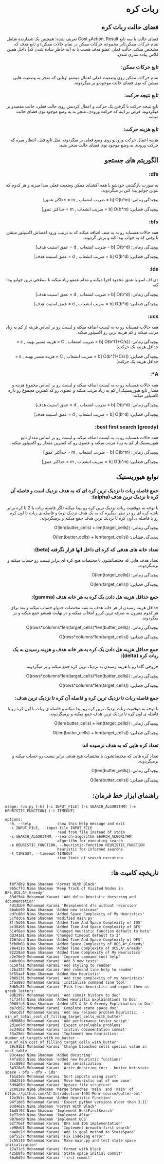 <div style="direction: rtl;">

# ربات کره

## فضای حالت ربات کره

فضای حالت با سه تابع Action, Resultو Cost تعریف شده؛ همچنین یک شمارنده شامل تمام حرکات ممکن(ابر مجموعه حرکات ممکن در تمام حالات ممکن) و تابع هدف که مشخص میکند، حالت فعلی عضو هدف هست یا نه [به خاطر ساده شدن کد] داخل همین کلاس پیاده سازی شدن.

### تابع حرکات ممکن:

تمام حرکات ممکن روی وضعیت فعلی اعمال میشنو اونایی که منجر به وضعیت هایی میشن که توی فضای حالت موجودنو بر میگردونه.

### تابع نتیجه حرکت:

تابع نتیجه حرکت با گرفتن یک حرکت و اعمال کردنش روی حالت فعلی، حالت مقصدو بر میگردونه. فرض بر اینه که حرکت ورودی، منجر به یه وضع موجود توی فضای حالت میشه.

### تابع هزینه حرکت:

هزینه اعمال حرکت ورودیو روی وضع فعلی بر میگردونه. مثل تابع قبل، انتظار میره که حرکت ورودی به وضع موجود توی فضای حالت منجر بشه.

## الگوریتم های جستجو

### dfs:

به صورت بازگشتی خودشو با همه اکشنای ممکن وضعیت فعلی صدا میزنه و هر کدوم که بتونن جوابو پیدا کنن بر میگردونه.

پیچیدگی زمانی: O(b^m)   [b = ضریب انشعاب , m = حداکثر عمق]

پیچیدگی فضایی: O(b*m)   [b = ضریب انشعاب , m = حداکثر عمق]

### bfs:

همه حالات همسایه رو به یه صف اضافه میکنه که به ترتیب ورود اعضاش اکسپلور میشن تا وقتی که یه جواب پیدا کنه و برش گردونه.

پیچیدگی زمانی: O(b^d)   [b = ضریب انشعاب , d = عمق استیت هدف]

پیچیدگی فضایی: O(b^d)   [b = ضریب انشعاب , d = عمق استیت هدف]

### ids:

دی اف اسو با عمق محدود اجرا میکنه و مدام عمقو زیاد میکنه تا سطحی ترین جوابو پیدا کنه.

پیچیدگی زمانی: O(b^d)   [b = ضریب انشعاب , d = عمق استیت هدف]

پیچیدگی فضایی: O(b*d)   [b = ضریب انشعاب , d = عمق استیت هدف]

### ucs:

همه حالات همسایه رو به یه لیست اضافه میکنه و لیست رو بر اساس هزینه از کم به زیاد مرتب میکنه و کم هزینه ترین رو اکسپلور میکنه.

پیچیدگی زمانی: O(b^(1+C/ε))   [b = ضریب انشعاب , C = هزینه مسیر بهینه , ε = حداقل هزینه یک حرکت]

پیچیدگی فضایی: O(b^(1+C/ε))   [b = ضریب انشعاب , C = هزینه مسیر بهینه , ε = حداقل هزینه یک حرکت]

### A*:

همه حالات همسایه رو به یه لیست اضافه میکنه و لیست رو بر اساس مجموع هزینه و مقدار تابع هیوریستیک از کم به زیاد مرتب میکنه و عضوی رو که کمترین مجموع رو داره اکسپلور میکنه.

پیچیدگی زمانی: O(b^d)   [b = ضریب انشعاب , d = عمق استیت هدف]

پیچیدگی فضایی: O(b^d)   [b = ضریب انشعاب , d = عمق استیت هدف]

### best first search (greedy):

همه حالات همسایه رو به یه لیست اضافه میکنه و لیست رو بر اساس مقدار تابع هیوریستیک از کم به زیاد مرتب میکنه و عضوی رو که کمترین مقدار رو اکسپلور میکنه.

پیچیدگی زمانی: O(b^m)   [b = ضریب انشعاب , m = حداکثر عمق]

پیچیدگی فضایی: O(b^m)   [b = ضریب انشعاب , m = حداکثر عمق]

## توابع هیوریستیک

### جمع فاصله ربات تا نزدیک ترین کره ای که به هدف نزدیک است و فاصله آن کره تا نزدیک ترین هدف (alpha):

با توجه به موقعیت ربات نزدیک ترین کره رو پیدا میکنه (اگر فاصله ربات با 2 تا کره برابر باشه کره ای رو در نظر میگیره که به یک هدف نزدیک تره) و فاصله ی ربات تا اون کره رو با فاصله ی اون کره تا نزدیک ترین هدف جمع میکنه و برمیگردونه.

پیچیدگی زمانی: O(len(butter_cells) + len(target_cells))

پیچیدگی فضایی: O(len(butter_cells) + len(target_cells))

### تعداد خانه های هدفی که کره ای داخل انها قرار نگرفته (beta):

تعداد هدف هایی که مختصاتشون با مختصات هیج کره ای برابر نیست رو حساب میکنه و برمیگردونه.

پیچیدگی زمانی: O(len(target_cells))

پیچیدگی فضایی: O(len(target_cells))

### جمع حداقل هزینه هل دادن یک کره به هر خانه هدف (gamma):

حداقل هزینه رسیدن از هر خانه هدف به بقیه مختصات جدولو حساب میکنه و بعد برای هر کدوم مقرون به صرفه ترین کررو انتخاب میکنه و در نهایت همشو جمع میکنه و بر میگردونه.

پیچیدگی زمانی: O(rows\*columns\*len(target_cells)\*len(butter_cells))

پیچیدگی فضایی: O(rows\*columns\*len(target_cells))

###  جمع حداقل هزینه هل دادن یک کره به هر خانه هدف و هزینه رسیدن به یک ربات کره (delta):

خروجی گاما رو با هزینه رسیدن به نزدیک ترین کره جمع میکنه و بر میگردونه.

پیچیدگی زمانی: O(rows\*columns\*len(target_cells)\*len(butter_cells))

پیچیدگی فضایی: O(rows\*columns\*len(target_cells))

### جمع فاصله ربات تا نزدیک ترین کره و فاصله آن کره تا نزدیک ترین هدف:

با توجه به موقعیت ربات نزدیک ترین کره رو پیدا میکنه و فاصله ی ربات تا اون کره رو با فاصله ی اون کره تا نزدیک ترین هدف جمع میکنه و برمیگردونه.

پیچیدگی زمانی: O(len(butter_cells) + len(target_cells))

پیچیدگی فضایی: O(len(butter_cells) + len(target_cells))

### تعداد کره هایی که به هدف نرسیده اند:

تعداد کره هایی که مختصاتشون با مختصات هیج هدفی برابر نیست رو حساب میکنه و برمیگردونه.

پیچیدگی زمانی: O(len(butter_cells))

پیچیدگی فضایی: O(len(butter_cells))

## راهنمای ابزار خط فرمان:

</div>
<div >

```text
usage: run.py [-h] [-i INPUT_FILE] [-s SEARCH_ALGORITHM] [-e HEURISTIC_FUNCTION] [-t TIMEOUT]

options:
  -h, --help            show this help message and exit
  -i INPUT_FILE, --input-file INPUT_FILE
                        read from file instead of stdin
  -s SEARCH_ALGORITHM, --search-algorithm SEARCH_ALGORITHM
                        algorithm for executing search
  -e HEURISTIC_FUNCTION, --heuristic-function HEURISTIC_FUNCTION
                        heuristic for informed searchs
  -t TIMEOUT, --timeout TIMEOUT
                        time limit of search execution
```

</div>
<div style="direction: rtl;">

## تاریخچه کامیت ها:

</div>
<div >

```text
  f8f78b9 Nima Shadman 'Format With Black'
  9b5cf7d Nima Shadman 'Keep Track of Visited Nodes in BFS,UCS,A*,Greedy'
  33df5d4 Mohammad Karami 'Add delta heuristic docstring and documentation'
  4d13bb9 Mohammad Karami 'Reimplement dfs without recursion'
  6babe90 Nima Shadman 'Added new testcase'
  edfc88d Nima Shadman 'Added Space Complexity of My Heuristics'
  5cfdc6a Nima Shadman 'modified main.py'
  8ff5d46 Nima Shadman 'Added Time And Space Complexity of IDS'
  ac30496 Nima Shadman 'Added Time And Space Complexity of BFS'
  314f6ad Nima Shadman 'Changed heuristic function default to beta'
  dd343a1 Nima Shadman 'Changed timeout default to 3'
  726fdcd Nima Shadman 'Added Time And Space Complexity of DFS'
  5fb8b08 Nima Shadman 'Added Space Complexity of UCS,A*,Greedy'
  78e4216 Nima Shadman 'Added Time Complexity of UCS,A*,Greedy'
  82228a0 Nima Shadman 'Added Time Complexity of My Heuristics'
  c2e76e9 Mohammad Karami 'Improve command tool help'
  e40c00a Mohammad Karami 'Add 3 new tests'
  b158fa1 Mohammad Karami 'Add styling to readme'
  c2ba322 Mohammad Karami 'Add command line help to readme'
  6f55aaf Nima Shadman 'Added New Heuristic'
  7089131 Mohammad Karami 'Add time complexity of my heuristics'
  cfaa88d Mohammad Karami 'Initialize command line tool'
  3db5c81 Mohammad Karami 'Pick five heuristics and export them as greek letters'
  8db2957 Mohammad Karami 'Add commit history to doc'
  41f34fd Nima Shadman 'Added Heuristic Explainations to Doc'
  9908fc6 Nima Shadman 'Added UCS & A* & Greedy Explaination to Doc'
  da7cb52 Mohammad Karami 'Complete state space doc'
  95ecd5f Mohammad Karami 'Add new relaxed problem heuristic:  - min_of_total_cost_of_filling_target_cells_with_butter'
  b69088d Mohammad Karami 'Add performance tester script'
  2d1e07d Mohammad Karami 'Expect unsolvable problems'
  ec346b2 Mohammad Karami 'Initial documentation commit'
  33a25dc Mohammad Karami 'Implement new heuristics: - number_of_targets_with_no_butter - sum_of_min_cost_of_filling_target_cells_with_butter'     
  29c91b1 Mohammad Karami 'Change bloacked cells special value in cost_table'
  93c4aad Nima Shadman 'Added docstring'
  44fa5b3 Nima Shadman 'added new heuristic functions'
  7cc809d Mohammad Karami 'Add serialization'
  34328a6 Mohammad Karami 'Write docstring for: - butter bot state space - bfs - dfs - ids'
  fb1d3de Mohammad Karami 'Sort imports using isort'
  80d2510 Mohammad Karami 'Move heuristic out of use case'
  3d9407d Mohammad Karami 'Update file structure'
  2c002a9 Nima Shadman 'Merge branches 'main' and 'main' of https://github.com/AI-Introduction-1401-Mehr-course/butter-bot'
  12e3b1c Nima Shadman 'Added Heuristic Function'
  94f1dd6 Mohammad Karami 'Expect python versions older than 3.11'
  93d462a Nima Shadman 'Format With Black'
  1bd5f93 Nima Shadman 'Implement BestFirstSearch'
  1e77cb0 Nima Shadman 'Implement AStar'
  9878ed9 Nima Shadman 'Implement UCS'
  e2f7bef Mohammad Karami 'DFS and IDS implementation'
  ce90eb1 Mohammad Karami 'Implement breadth-first search'
  caa0e2d Mohammad Karami 'Add is_goal method to StateSpace'
  6af5537 Mohammad Karami 'Fix indexing error'
  2c55110 Mohammad Karami 'Make main.py and test state space initialization'
  17a71c6 Mohammad Karami 'Format with black'
  425b8f6 Mohammad Karami 'State space initial commit'
  3ba6d2d Mohammad Karami 'first commit'
```